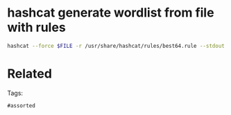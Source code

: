 # hashcat generate wordlist from file with rules
```bash
hashcat --force $FILE -r /usr/share/hashcat/rules/best64.rule --stdout
```

# Related


Tags:

    #assorted
